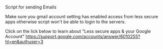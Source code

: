 Script for sending Emails

Make sure you gmail account setting has enabled access from less secure apps otherwise script won't
be able to login to the servers.

Click on the lick below to learn about "Less secure apps & your Google Account"
https://support.google.com/accounts/answer/6010255?hl=en&authuser=3